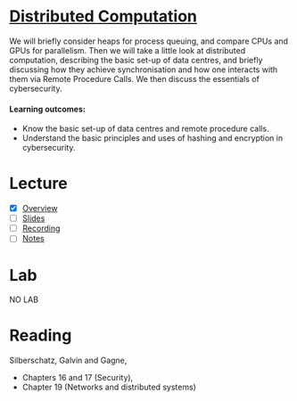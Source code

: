 # [Distributed Computation](https://canvas.sussex.ac.uk/courses/35221/pages/overview-week-5-2?module_item_id=1567846)
We will briefly consider heaps for process queuing, and compare CPUs and GPUs for parallelism. Then we will take a little look at distributed computation, describing the basic set-up of data centres, and briefly discussing how they achieve synchronisation and how one interacts with them via Remote Procedure Calls. We then discuss the essentials of cybersecurity.

#### Learning outcomes:
- Know the basic set-up of data centres and remote procedure calls.
- Understand the basic principles and uses of hashing and encryption in cybersecurity.

# Lecture 
- [x] [Overview](https://canvas.sussex.ac.uk/courses/35221/pages/overview-week-5-2?module_item_id=1567846)
- [ ] [Slides]()
- [ ] [Recording]()
- [ ] [Notes]()

# Lab 
NO LAB

# Reading
Silberschatz, Galvin and Gagne, 
- Chapters 16 and 17 (Security),
- Chapter 19 (Networks and distributed systems)


